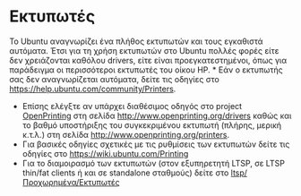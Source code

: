 # Εκτυπωτές

Το Ubuntu αναγνωρίζει ένα πλήθος εκτυπωτών και τους εγκαθιστά αυτόματα.
Έτσι για τη χρήση εκτυπωτών στο Ubuntu πολλές φορές είτε δεν
χρειάζονται καθόλου drivers, είτε είναι προεγκατεστημένοι,
όπως για παράδειγμα οι περισσότεροι εκτυπωτές του οίκου HP.
\* Εάν ο εκτυπωτής σας δεν αναγνωρίζεται αυτόματα, δείτε τις οδηγίες στο
<https://help.ubuntu.com/community/Printers>.

  - Επίσης ελέγξτε αν υπάρχει διαθέσιμος οδηγός στο project
    [OpenPrinting](http://www.OpenPrinting.org) στη σελίδα
    <http://www.openprinting.org/drivers> καθώς και το βαθμό υποστήριξης
    του συγκεκριμένου εκτυπωτή (πλήρης, μερική κ.τ.λ.) στη σελίδα
    <http://www.openprinting.org/printers>.
  - Για βασικές οδηγίες σχετικές με τις ρυθμίσεις των εκτυπωτών δείτε
    τις οδηγίες στο <https://wiki.ubuntu.com/Printing>
  - Για το διαμοιρασμό των εκτυπωτών (στον εξυπηρετητή LTSP, σε LTSP
    thin/fat clients ή και σε standalone σταθμούς) δείτε στο
    [ltsp/Προχωρημένα/Εκτυπωτές](../../ltsp/Προχωρημένα/Εκτυπωτές.md#Κοινή_χρήση_εκτυπωτών_σε_LTSP)
